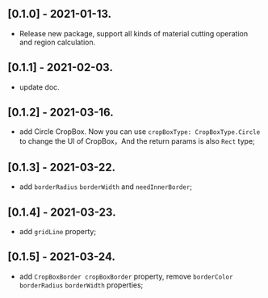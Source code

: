 ## [0.1.0] - 2021-01-13.

* Release new package, support all kinds of material cutting operation and region calculation.

## [0.1.1] - 2021-02-03.

* update doc.

## [0.1.2] - 2021-03-16.

* add Circle CropBox. Now you can use `cropBoxType: CropBoxType.Circle` to change the UI of CropBox，And the return params is also `Rect` type;

## [0.1.3] - 2021-03-22.

* add `borderRadius` `borderWidth` and `needInnerBorder`;

## [0.1.4] - 2021-03-23.

* add `gridLine` property;

## [0.1.5] - 2021-03-24.

* add `CropBoxBorder cropBoxBorder` property, remove `borderColor` `borderRadius` `borderWidth` properties;
